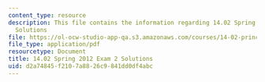 ```yaml
---
content_type: resource
description: This file contains the information regarding 14.02 Spring 2012 Exam 2
  Solutions
file: https://ol-ocw-studio-app-qa.s3.amazonaws.com/courses/14-02-principles-of-macroeconomics-spring-2014/d2a74845f2107a8826c9841dd0df4abc_MIT14_02S14_Exam2_S12_Sol.pdf
file_type: application/pdf
resourcetype: Document
title: 14.02 Spring 2012 Exam 2 Solutions
uid: d2a74845-f210-7a88-26c9-841dd0df4abc
---
```

